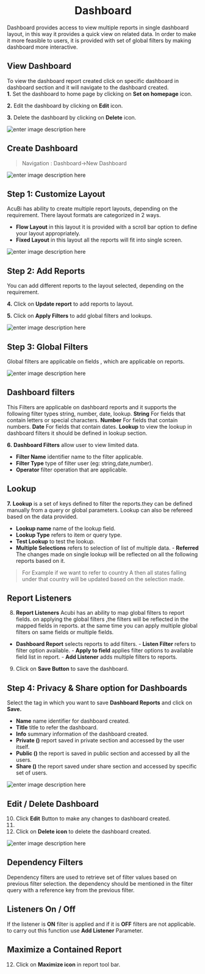 <center><h1>Dashboard</h1></center>

Dashboard provides access to view multiple reports in single dashboard layout, in this way it provides a quick view on related data. In order to make it more feasible to users, it is provided with set of global filters by making dashboard more interactive.

## View Dashboard

 To view the dashboard report created click on specific dashboard in dashboard section and it will navigate to the dashboard created.  
**1.**  Set the dashboard to home page by clicking on **Set on homepage** icon.

**2.** Edit the dashboard by clicking on **Edit** icon.

**3.** Delete the dashboard by clicking on **Delete** icon.

![enter image description here](https://raw.githubusercontent.com/sv18042016/fp1/b56b16b1de0a7088433221a92efcb565b3baae2e/images/view%20-dash.png)

## Create Dashboard

> Navigation : Dashboard→New Dashboard

![enter image description here](https://raw.githubusercontent.com/sv18042016/fp1/20367797e10c5eabfec8ab65d23699fb34843101/images/dash.png)

 ## Step 1:  Customize Layout 
  
AcuBi has ability to create multiple report layouts, depending on the requirement. There layout formats are categorized in 2 ways.
- **Flow Layout** in this layout it is provided with a scroll bar option to define your layout appropriately.
- **Fixed Layout** in this layout all the reports will fit into single screen.

![enter image description here](https://raw.githubusercontent.com/sv18042016/fp1/4c3c6dabd96221095d0b54d5b2df37c49a919276/images/layout.png)

## Step 2: Add Reports

You can add different reports to the layout selected, depending on the requirement.

**4.** Click on **Update report** to add reports to layout.

**5.**  Click on **Apply Filters**  to add global filters and lookups.

![enter image description here](https://raw.githubusercontent.com/sv18042016/fp1/ac1da552c0d05c08fa1aad5c0c1d07df190fd388/images/add_rep%5Borts.png)

## Step 3: Global Filters

Global filters are applicable on fields , which are applicable on reports.

![enter image description here](https://raw.githubusercontent.com/sv18042016/fp1/ac1da552c0d05c08fa1aad5c0c1d07df190fd388/images/dash_filters.png)

## Dashboard filters

This Filters are applicable on dashboard reports and it supports the following filter types string, number, date, lookup.
**String** For fields that contain letters or special characters.
**Number** For fields that contain numbers.
**Date** For fields that contain dates.
**Lookup** to view the lookup in dashboard filters it should be defined in lookup section.

**6.**  **Dashboard Filters** allow user to view limited data.

-   **Filter Name**  identifier name to the filter applicable.
-   **Filter Type**  type of filter user (eg: string,date,number).
-   **Operator**  filter operation that are applicable.

## Lookup   

  **7.**   **Lookup** is a set of keys defined to filter the reports.they can be defined manually from a query or global parameters. Lookup can also be refereed based on the data provided.
   -   **Lookup name**  name of the lookup field.
   -   **Lookup Type**  refers to item or query type.
   -   **Test Lookup**  to test the lookup.
   -   **Multiple Selections**  refers to selection of list of multiple data.
    -   **Referred** The changes made on single lookup will be reflected on all the following reports based on it.
  >  For Example if we want to refer to country A then all states falling under that country will be updated based on the selection made.

  ## Report Listeners    
 
 8.  **Report Listeners**  Acubi has an ability to map global filters to report fields. on applying the global filters ,the filters will be reflected in the mapped fields in reports. at the same time you can apply multiple global filters on same fields or multiple fields.
   -  **Dashboard Report**  selects reports to add filters.
    -   **Listen Filter**  refers to filter option available.
    -   **Apply to field**  applies filter options to available field list in report.
     - **Add Listener**  adds multiple filters to reports.
     
9.  Click on  **Save Button**  to save the dashboard.
 
## Step 4: Privacy & Share option for Dashboards

Select the tag in which you want to save  **Dashboard Reports**  and click on  **Save.**
-   **Name**  name identifier for dashboard created.
-   **Title**  title to refer the dashboard.
-   **Info**  summary information of the dashboard created.
-   **Private ()**  report saved in private section and accessed by the user itself.
-   **Public ()**  the report is saved in public section and accessed by all the users.
-   **Share ()**  the report saved under share section and accessed by specific set of users.

![enter image description here](https://raw.githubusercontent.com/sv18042016/fp1/0fb2c0fe9fbc99b6ac2cd3d818fe7533a74872b8/images/2018-02-06_16-09-56.png)
## Edit / Delete Dashboard

10. Click  **Edit**  Button to make any changes to dashboard created.
11. 
12. Click on  **Delete icon**  to delete the dashboard created.

![enter image description here](https://raw.githubusercontent.com/sv18042016/fp1/ac1da552c0d05c08fa1aad5c0c1d07df190fd388/images/dashboard.png)
## Dependency Filters

Dependency filters are used to retrieve set of filter values based on previous filter selection. the dependency should be mentioned in the filter query with a reference key from the previous filter.

## Listeners On / Off

If the listener is  **ON**  filter is applied and if it is  **OFF**  filters are not applicable. to carry out this function use  **Add Listener** Parameter.

## Maximize a Contained Report

12.  Click on  **Maximize icon**  in report tool bar.
<!--stackedit_data:
eyJoaXN0b3J5IjpbLTI5MzA3NjIyXX0=
-->
<!--stackedit_data:
eyJoaXN0b3J5IjpbLTExNTU4NzU3MjgsLTEwMzU4MzU1MTAsMz
M4OTM0NTAsMTU0OTE4ODE1MywzMzg5MzQ1MF19
-->